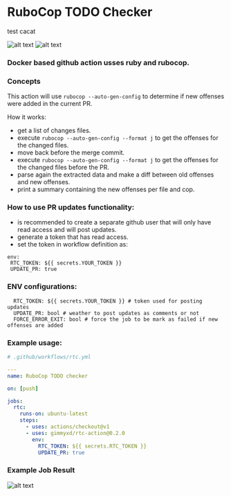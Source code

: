 # RuboCop TODO Checker
test
cacat

![alt text](https://img.shields.io/badge/RUBY-~>2.3-red)
![alt text](https://img.shields.io/badge/VERSION-0.1.1-brightgreen)

### Docker based github action usses ruby and rubocop.

### Concepts
This action will use `rubocop --auto-gen-config` to determine if new offenses were added in the current PR.

How it works:
 - get a list of changes files.
 - execute `rubocop --auto-gen-config --format j` to get the offenses for the changed files.
 - move back before the merge commit.
 - execute `rubocop --auto-gen-config --format j` to get the offenses for the changed files before the PR.
 - parse again the extracted data and make a  diff between old offenses and new offenses.
 - print a summary containing the new offenses per file and cop.

### How to use PR updates functionality:
 - is recommended to create a separate github user that will only have read access and will post updates.
 - generate a token that has read access.
 - set the token in workflow definition as:

 ```
 env:
  RTC_TOKEN: ${{ secrets.YOUR_TOKEN }}
  UPDATE_PR: true
 ```

### ENV configurations:
```
  RTC_TOKEN: ${{ secrets.YOUR_TOKEN }} # token used for posting updates
  UPDATE_PR: bool # weather to post updates as comments or not
  FORCE_ERROR_EXIT: bool # force the job to be mark as failed if new offenses are added
```

### Example usage:
```yaml
# .github/workflows/rtc.yml

---
name: RuboCop TODO checker

on: [push]

jobs:
  rtc:
    runs-on: ubuntu-latest
    steps:
      - uses: actions/checkout@v1
      - uses: gimmyxd/rtc-action@0.2.0
        env:
          RTC_TOKEN: ${{ secrets.RTC_TOKEN }}
          UPDATE_PR: true
```

### Example Job Result
![alt text](https://i.postimg.cc/Vk3f0BNH/Screenshot-2020-02-28-at-00-51-56.png)
